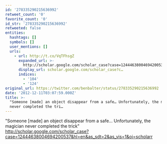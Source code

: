 ```yaml
---
id: '278335290215636992'
retweet_count: '0'
favorite_count: '0'
id_str: '278335290215636992'
retweeted: false
entities:
  hashtags: []
  symbols: []
  user_mentions: []
  urls:
    - url: http://t.co/VqTFhsgZ
      expanded_url: >-
        http://scholar.google.com/scholar_case?case=12444638004694200537&hl=en&as_sdt=2&as_vis=1&oi=scholarr
      display_url: scholar.google.com/scholar_case?c…
      indices:
        - '104'
        - '124'
original_url: https://twitter.com/benbalter/status/278335290215636992
date: '2012-12-11T03:07:59.000Z'
title: >-
  "Someone [made] an object disappear from a safe… Unfortunately, the magician
  never completed the tri…
---
```


"Someone [made] an object disappear from a safe… Unfortunately, the magician never completed the trick" http://scholar.google.com/scholar_case?case=12444638004694200537&hl=en&as_sdt=2&as_vis=1&oi=scholarr
